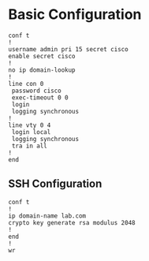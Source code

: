 # Basic Configuration

```cisco
conf t
!
username admin pri 15 secret cisco
enable secret cisco
!
no ip domain-lookup
!
line con 0
 password cisco
 exec-timeout 0 0
 login
 logging synchronous
!
line vty 0 4
 login local
 logging synchronous
 tra in all
!
end
```

## SSH Configuration

```cisco
conf t
!
ip domain-name lab.com
crypto key generate rsa modulus 2048
!
end
!
wr
```
